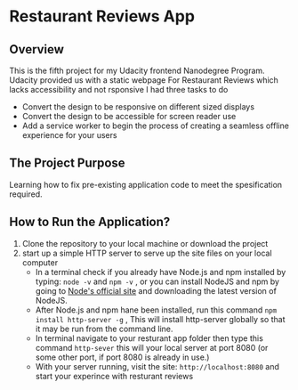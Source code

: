 # Restaurant Reviews App

## Overview

This is the fifth  project for my Udacity frontend Nanodegree Program.
Udacity provided us with a static webpage For Restaurant Reviews which lacks accessibility and not rsponsive
I had three tasks to do
*  Convert the design to be responsive on different sized displays
* Convert the design to be accessible for screen reader use
*  Add a service worker to begin the process of creating a seamless offline experience for your users

## The Project Purpose
Learning how to fix pre-existing application code to meet the spesification required.

## How to Run the Application?
1. Clone the repository to your local machine or download the project
2. start up a simple HTTP server to serve up the site files on your local computer
    * In a terminal check if you already have Node.js and npm installed by typing: `node -v` and  `npm -v` , or you can install NodeJS and npm by going to [Node's official site](https://nodejs.org/en/) and downloading the latest version of NodeJS.
    * After Node.js and npm hane been installed, run this command  `npm install http-server -g` , This will install http-server globally so that it may be run from the command line.
    * In terminal navigate to your resturant app folder then type this command `http-sever` this will your local server at port 8080 (or some other port, if port 8080 is already in use.)
    * With your server running, visit the site: `http://localhost:8080` and start your experince with resturant reviews



